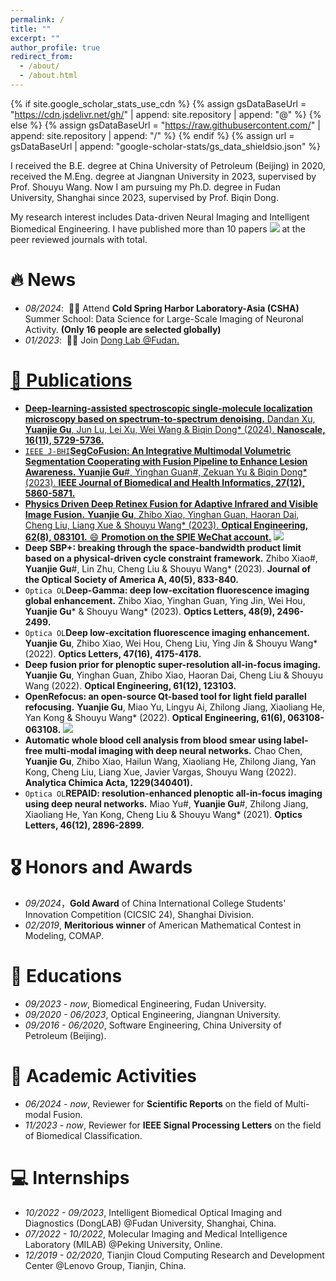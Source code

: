```yaml
---
permalink: /
title: ""
excerpt: ""
author_profile: true
redirect_from: 
  - /about/
  - /about.html
---
```


{% if site.google_scholar_stats_use_cdn %}
{% assign gsDataBaseUrl = "https://cdn.jsdelivr.net/gh/" | append: site.repository | append: "@" %}
{% else %}
{% assign gsDataBaseUrl = "https://raw.githubusercontent.com/" | append: site.repository | append: "/" %}
{% endif %}
{% assign url = gsDataBaseUrl | append: "google-scholar-stats/gs_data_shieldsio.json" %}

<span class='anchor' id='about-me'></span>

I received the B.E. degree at China University of Petroleum (Beijing) in 2020, received the M.Eng. degree at Jiangnan University in 2023, supervised by Prof. Shouyu Wang. Now I am pursuing my Ph.D. degree in Fudan University, Shanghai since 2023, supervised by Prof. Biqin Dong.

My research interest includes Data-driven Neural Imaging and Intelligent Biomedical Engineering. I have published more than 10 papers <a href='https://scholar.google.com/citations?user=DN4ZT7YAAAAJ'><img src="https://img.shields.io/endpoint?logo=Google%20Scholar&url=https%3A%2F%2Fcdn.jsdelivr.net%2Fgh%2FGuYuanjie%2Fguyuanjie.github.io@google-scholar-stats%2Fgs_data_shieldsio.json&labelColor=f6f6f6&color=9cf&style=flat&label=citations"></a> at the peer reviewed journals with total. 

# 🔥 News
- *08/2024*: &nbsp;🎉🎉 Attend **Cold Spring Harbor Laboratory-Asia (CSHA)** Summer School: Data Science for Large-Scale Imaging of Neuronal Activity. **(Only 16 people are selected globally)** 
- *01/2023*: &nbsp;🎉🎉 Join <a href='https://donglab.fudan.edu.cn/'> Dong Lab @Fudan. 

# 📝 Publications 

<!--
<div class='paper-box'><div class='paper-box-image'><div><div class="badge">CVPR 2016</div><img src='images/500x300.png' alt="sym" width="100%"></div></div>
<div class='paper-box-text' markdown="1">

[Deep Residual Learning for Image Recognition](https://openaccess.thecvf.com/content_cvpr_2016/papers/He_Deep_Residual_Learning_CVPR_2016_paper.pdf)

**Kaiming He**, Xiangyu Zhang, Shaoqing Ren, Jian Sun

[**Project**](https://scholar.google.com/citations?view_op=view_citation&hl=zh-CN&user=DhtAFkwAAAAJ&citation_for_view=DhtAFkwAAAAJ:ALROH1vI_8AC) <strong><span class='show_paper_citations' data='DhtAFkwAAAAJ:ALROH1vI_8AC'></span></strong>
- Lorem ipsum dolor sit amet, consectetur adipiscing elit. Vivamus ornare aliquet ipsum, ac tempus justo dapibus sit amet. 
</div>
</div>
-->
<!-- - [Lorem ipsum dolor sit amet, consectetur adipiscing elit. Vivamus ornare aliquet ipsum, ac tempus justo dapibus sit amet](https://github.com), A, B, C, **CVPR 2020** -->

- **Deep-learning-assisted spectroscopic single-molecule localization microscopy based on spectrum-to-spectrum denoising.** Dandan Xu, **Yuanjie Gu**, Jun Lu, Lei Xu, Wei Wang & Biqin Dong* (2024). **Nanoscale, 16(11), 5729-5736.**
- ```IEEE J-BHI```**SegCoFusion: An Integrative Multimodal Volumetric Segmentation Cooperating with Fusion Pipeline to Enhance Lesion Awareness.** **Yuanjie Gu**#, Yinghan Guan#, Zekuan Yu & Biqin Dong* (2023). **IEEE Journal of Biomedical and Health Informatics, 27(12), 5860-5871.** 
- **Physics Driven Deep Retinex Fusion for Adaptive Infrared and Visible Image Fusion.** **Yuanjie Gu**, Zhibo Xiao, Yinghan Guan, Haoran Dai, Cheng Liu, Liang Xue & Shouyu Wang* (2023). **Optical Engineering, 62(8), 083101.** 😄 [**Promotion on the SPIE WeChat account.**](https://mp.weixin.qq.com/s/HJuL6tDjmgBBY30dZOG60Q) [![](https://img.shields.io/github/stars/GuYuanjie/Deep-Retinex-fusion?style=social&label=Code+Stars)](https://github.com/GuYuanjie/Deep-Retinex-fusion)
- **Deep SBP+: breaking through the space-bandwidth product limit based on a physical-driven cycle constraint framework.** Zhibo Xiao#, **Yuanjie Gu**#, Lin Zhu, Cheng Liu & Shouyu Wang* (2023). **Journal of the Optical Society of America A, 40(5), 833-840.**
- ```Optica OL```**Deep-Gamma: deep low-excitation fluorescence imaging global enhancement.** Zhibo Xiao, Yinghan Guan, Ying Jin, Wei Hou, **Yuanjie Gu*** & Shouyu Wang* (2023). **Optics Letters, 48(9), 2496-2499.**
- ```Optica OL```**Deep low-excitation fluorescence imaging enhancement.** **Yuanjie Gu**, Zhibo Xiao, Wei Hou, Cheng Liu, Ying Jin & Shouyu Wang* (2022). **Optics Letters, 47(16), 4175-4178.** 
- **Deep fusion prior for plenoptic super-resolution all-in-focus imaging.** **Yuanjie Gu**, Yinghan Guan, Zhibo Xiao, Haoran Dai, Cheng Liu & Shouyu Wang (2022). **Optical Engineering, 61(12), 123103.**
- **OpenRefocus: an open-source Qt-based tool for light field parallel refocusing.** **Yuanjie Gu**, Miao Yu, Lingyu Ai, Zhilong Jiang, Xiaoliang He, Yan Kong & Shouyu Wang* (2022). **Optical Engineering, 61(6), 063108-063108.** [![](https://img.shields.io/github/stars/GuYuanjie/OpenRefocus?style=social&label=Code+Stars)](https://github.com/GuYuanjie/OpenRefocus)
- **Automatic whole blood cell analysis from blood smear using label-free multi-modal imaging with deep neural networks.** Chao Chen, **Yuanjie Gu**, Zhibo Xiao, Hailun Wang, Xiaoliang He, Zhilong Jiang, Yan Kong, Cheng Liu, Liang Xue, Javier Vargas, Shouyu Wang (2022). **Analytica Chimica Acta, 1229(340401).**
- ```Optica OL```**REPAID: resolution-enhanced plenoptic all-in-focus imaging using deep neural networks.** Miao Yu#, **Yuanjie Gu**#, Zhilong Jiang, Xiaoliang He, Yan Kong, Cheng Liu & Shouyu Wang* (2021). **Optics Letters, 46(12), 2896-2899.**

# 🎖 Honors and Awards
- *09/2024*，**Gold Award** of China International College Students' Innovation Competition (CICSIC 24), Shanghai Division.
- *02/2019*, **Meritorious winner** of American Mathematical Contest in Modeling, COMAP.

# 📖 Educations
- *09/2023 - now*, Biomedical Engineering, Fudan University. 
- *09/2020 - 06/2023*, Optical Engineering, Jiangnan University.
- *09/2016 - 06/2020*, Software Engineering, China University of Petroleum (Beijing).

# 💬 Academic Activities
- *06/2024 - now*, Reviewer for **Scientific Reports** on the field of Multi-modal Fusion.
- *11/2023 - now*, Reviewer for **IEEE Signal Processing Letters** on the field of Biomedical Classification.

# 💻 Internships
- *10/2022 - 09/2023*, Intelligent Biomedical Optical Imaging and Diagnostics (DongLAB) @Fudan University, Shanghai, China.
- *07/2022 - 10/2022*, Molecular Imaging and Medical Intelligence Laboratory (MILAB) @Peking University, Online.
- *12/2019 - 02/2020*, Tianjin Cloud Computing Research and Development Center @Lenovo Group, Tianjin, China.
